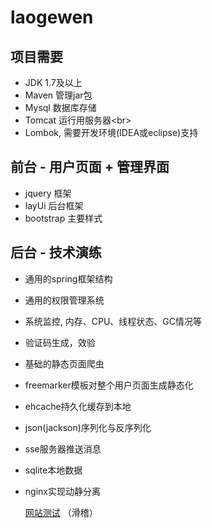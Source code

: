 # laogewen

项目需要
----
* JDK 1.7及以上<br>
* Maven 管理jar包<br>
* Mysql 数据库存储<br>
* Tomcat 运行用服务器\<br>
* Lombok, 需要开发环境(IDEA或eclipse)支持<br>

前台 - 用户页面 + 管理界面
---
* jquery 框架<br>
* layUi 后台框架<br>
* bootstrap 主要样式<br>

后台 - 技术演练
---
* 通用的spring框架结构
* 通用的权限管理系统
* 系统监控, 内存、CPU、线程状态、GC情况等
* 验证码生成，效验
* 基础的静态页面爬虫
* freemarker模板对整个用户页面生成静态化
* ehcache持久化缓存到本地
* json(jackson)序列化与反序列化
* sse服务器推送消息
* sqlite本地数据
* nginx实现动静分离

  [网站测试](http://laogewen.co/) （滑稽）
